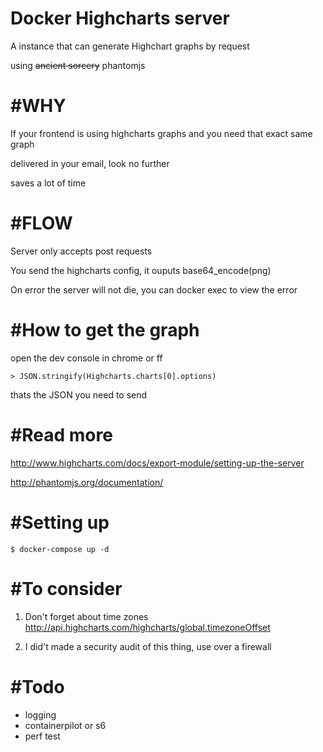 Docker Highcharts server
================================

A instance that can generate Highchart graphs by request

using ~~ancient sorcery~~ phantomjs
 
#WHY
================================

If your frontend is using highcharts graphs and you need that exact same graph

delivered in your email, look no further

saves a lot of time

#FLOW
================================
Server only accepts post requests

You send the highcharts config, it ouputs base64_encode(png)

On error the server will not die, you can docker exec to view the error

#How to get the graph
================================
open the dev console in chrome or ff
```
> JSON.stringify(Highcharts.charts[0].options)
```

thats the JSON you need to send


#Read more
================================
http://www.highcharts.com/docs/export-module/setting-up-the-server


http://phantomjs.org/documentation/


#Setting up
================================

```
$ docker-compose up -d
```

#To consider
================================
1) Don't forget about time zones http://api.highcharts.com/highcharts/global.timezoneOffset

2) I did't made a security audit of this thing, use over a firewall

#Todo 
================================
- logging 
- containerpilot or s6
- perf test
